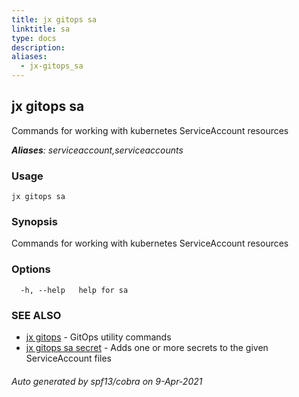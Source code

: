 ```yaml
---
title: jx gitops sa
linktitle: sa
type: docs
description: 
aliases:
  - jx-gitops_sa
---
```


## jx gitops sa

Commands for working with kubernetes ServiceAccount resources

***Aliases**: serviceaccount,serviceaccounts*

### Usage

```
jx gitops sa
```

### Synopsis

Commands for working with kubernetes ServiceAccount resources

### Options

```
  -h, --help   help for sa
```

### SEE ALSO

* [jx gitops](..)	 - GitOps utility commands
* [jx gitops sa secret](jx-gitops_sa_secret)	 - Adds one or more secrets to the given ServiceAccount files

###### Auto generated by spf13/cobra on 9-Apr-2021
